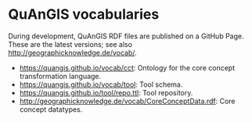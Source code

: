 # QuAnGIS vocabularies

During development, QuAnGIS RDF files are published on a GitHub Page. 
These are the latest versions; see also 
<http://geographicknowledge.de/vocab/>.

-   <https://quangis.github.io/vocab/cct>: Ontology for the core concept 
    transformation language.
-   <https://quangis.github.io/vocab/tool>: Tool schema.
-   <https://quangis.github.io/tool/repo.ttl>: Tool repository.
-   <http://geographicknowledge.de/vocab/CoreConceptData.rdf>: Core 
    concept datatypes.
